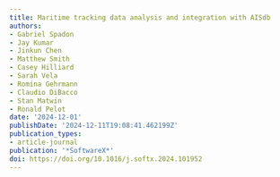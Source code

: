 ```yaml
---
title: Maritime tracking data analysis and integration with AISdb
authors:
- Gabriel Spadon
- Jay Kumar
- Jinkun Chen
- Matthew Smith
- Casey Hilliard
- Sarah Vela
- Romina Gehrmann
- Claudio DiBacco
- Stan Matwin
- Ronald Pelot
date: '2024-12-01'
publishDate: '2024-12-11T19:08:41.462199Z'
publication_types:
- article-journal
publication: '*SoftwareX*'
doi: https://doi.org/10.1016/j.softx.2024.101952
---
```

